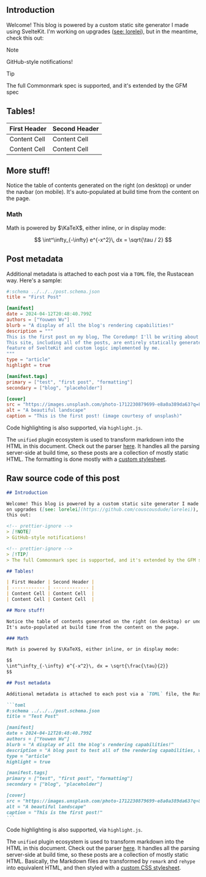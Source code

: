 ## Introduction

Welcome! This blog is powered by a custom static site generator I made using SvelteKit. I'm working
on upgrades ([see: lorelei](https://github.com/couscousdude/lorelei)), but in the meantime, check
this out:

<!-- prettier-ignore -->
> [!NOTE]
> GitHub-style notifications!

<!-- prettier-ignore -->
> [!TIP]
> The full Commonmark spec is supported, and it's extended by the GFM spec

## Tables!

| First Header | Second Header |
| ------------ | ------------- |
| Content Cell | Content Cell  |
| Content Cell | Content Cell  |

## More stuff!

Notice the table of contents generated on the right (on desktop) or under the navbar (on mobile).
It's auto-populated at build time from the content on the page.

### Math

Math is powered by $\KaTeX$, either inline, or in display mode:

$$
\int^\infty_{-\infty} e^{-x^2}\, dx = \sqrt{\tau / 2}
$$

## Post metadata

Additional metadata is attached to each post via a `TOML` file, the Rustacean way. Here's a sample:

```toml
#:schema ../../../post.schema.json
title = "First Post"

[manifest]
date = 2024-04-12T20:48:40.799Z
authors = ["Youwen Wu"]
blurb = "A display of all the blog's rendering capabilities!"
description = """
This is the first post on my blog, The Coredump! I'll be writing about all sorts of things here.
This site, including all of the posts, are entirely statically generated from Markdown files, with the static generation
feature of SvelteKit and custom logic implemented by me.
"""
type = "article"
highlight = true

[manifest.tags]
primary = ["test", "first post", "formatting"]
secondary = ["blog", "placeholder"]

[cover]
src = "https://images.unsplash.com/photo-1712230879699-e8a0a389da63?q=80&w=3132&auto=format&fit=crop&ixlib=rb-4.0.3&ixid=M3wxMjA3fDB8MHxwaG90by1wYWdlfHx8fGVufDB8fHx8fA%3D%3D"
alt = "A beautiful landscape"
caption = "This is the first post! (image courtesy of unsplash)"
```

Code highlighting is also supported, via `highlight.js`.

The `unified` plugin ecosystem is used to transform markdown into the HTML in this document. Check
out the parser
[here](https://github.com/couscousdude/coredump/blob/main/src/lib/utils/parseMarkdown.ts). It
handles all the parsing server-side at build time, so these posts are a collection of mostly static
HTML. The formatting is done mostly with a
[custom stylesheet](https://github.com/couscousdude/coredump/blob/main/src/lib/styles/markdown.pcss).

## Raw source code of this post

````markdown
## Introduction

Welcome! This blog is powered by a custom static site generator I made using SvelteKit. I'm working
on upgrades ([see: lorelei](https://github.com/couscousdude/lorelei)), but in the meantime, check
this out:

<!-- prettier-ignore -->
> [!NOTE] 
> GitHub-style notifications!

<!-- prettier-ignore -->
> [!TIP]
> The full Commonmark spec is supported, and it's extended by the GFM spec

## Tables!

| First Header | Second Header |
| ------------ | ------------- |
| Content Cell | Content Cell  |
| Content Cell | Content Cell  |

## More stuff!

Notice the table of contents generated on the right (on desktop) or under the navbar (on mobile).
It's auto-populated at build time from the content on the page.

### Math

Math is powered by $\KaTeX$, either inline, or in display mode:

$$
\int^\infty_{-\infty} e^{-x^2}\, dx = \sqrt{\frac{\tau}{2}}
$$

## Post metadata

Additional metadata is attached to each post via a `TOML` file, the Rustacean way. Here's a sample:

```toml
#:schema ../../../post.schema.json
title = "Test Post"

[manifest]
date = 2024-04-12T20:48:40.799Z
authors = ["Youwen Wu"]
blurb = "A display of all the blog's rendering capabilities!"
description = "A blog post to test all of the rendering capabilities, with remarks on the side."
type = "article"
highlight = true

[manifest.tags]
primary = ["test", "first post", "formatting"]
secondary = ["blog", "placeholder"]

[cover]
src = "https://images.unsplash.com/photo-1712230879699-e8a0a389da63?q=80&w=3132&auto=format&fit=crop&ixlib=rb-4.0.3&ixid=M3wxMjA3fDB8MHxwaG90by1wYWdlfHx8fGVufDB8fHx8fA%3D%3D"
alt = "A beautiful landscape"
caption = "This is the first post!"
```
````

Code highlighting is also supported, via `highlight.js`.

The `unified` plugin ecosystem is used to transform markdown into the HTML in this document. Check
out the parser
[here](https://github.com/couscousdude/coredump/blob/main/src/lib/utils/parseMarkdown.ts). It
handles all the parsing server-side at build time, so these posts are a collection of mostly static
HTML. Basically, the Markdown files are transformed by `remark` and `rehype` into equivalent HTML,
and then styled with a
[custom CSS stylesheet](https://github.com/couscousdude/coredump/blob/main/src/lib/styles/markdown.pcss).

```

```

